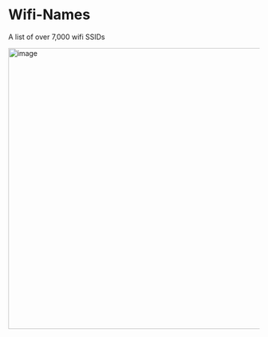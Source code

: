 # Wifi-Names
A list of over 7,000 wifi SSIDs

<img width="1069" height="563" alt="image" src="https://github.com/user-attachments/assets/df4bba25-4c23-430d-8714-18c48b3a8d1d" />
